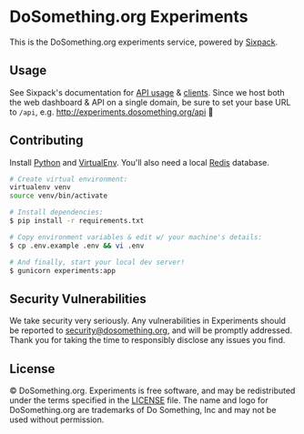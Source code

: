 # DoSomething.org Experiments

This is the DoSomething.org experiments service, powered by [Sixpack](http://sixpack.seatgeek.com).

## Usage

See Sixpack's documentation for [API usage](https://github.com/sixpack/sixpack#using-the-api) & [clients](https://github.com/sixpack/sixpack#clients). Since we host both the web dashboard & API on a single domain, be sure to set your base URL to `/api`, e.g. http://experiments.dosomething.org/api :beers:

## Contributing

Install [Python](https://www.python.org) and [VirtualEnv](https://virtualenv.pypa.io/en/stable/). You'll also need a local [Redis](https://redis.io) database.

```sh
# Create virtual environment:
virtualenv venv
source venv/bin/activate

# Install dependencies:
$ pip install -r requirements.txt

# Copy environment variables & edit w/ your machine's details:
$ cp .env.example .env && vi .env

# And finally, start your local dev server!
$ gunicorn experiments:app
```

## Security Vulnerabilities

We take security very seriously. Any vulnerabilities in Experiments should be reported to [security@dosomething.org](mailto:security@dosomething.org),
and will be promptly addressed. Thank you for taking the time to responsibly disclose any issues you find.

## License

&copy; DoSomething.org. Experiments is free software, and may be redistributed under the terms specified
in the [LICENSE](https://github.com/DoSomething/bertly/blob/master/LICENSE) file. The name and logo for
DoSomething.org are trademarks of Do Something, Inc and may not be used without permission.
